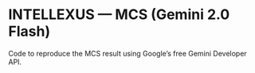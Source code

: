 # INTELLEXUS — MCS (Gemini 2.0 Flash)
Code to reproduce the MCS result using Google’s free Gemini Developer API.
